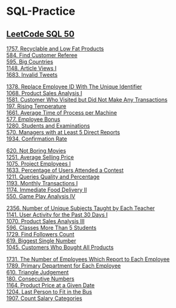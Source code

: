 # SQL-Practice  
## [LeetCode SQL 50](https://leetcode.com/studyplan/top-sql-50/)  
[1757. Recyclable and Low Fat Products](https://leetcode.com/problems/recyclable-and-low-fat-products/?envType=study-plan-v2&envId=top-sql-50)  
[584. Find Customer Referee](https://leetcode.com/problems/find-customer-referee/?envType=study-plan-v2&envId=top-sql-50)  
[595. Big Countries](https://leetcode.com/problems/big-countries/?envType=study-plan-v2&envId=top-sql-50)  
[1148. Article Views I](https://leetcode.com/problems/article-views-i/?envType=study-plan-v2&envId=top-sql-50)  
[1683. Invalid Tweets](https://leetcode.com/problems/invalid-tweets/?envType=study-plan-v2&envId=top-sql-50)

[1378. Replace Employee ID With The Unique Identifier](https://leetcode.com/problems/replace-employee-id-with-the-unique-identifier/?envType=study-plan-v2&envId=top-sql-50)  
[1068. Product Sales Analysis I](https://leetcode.com/problems/product-sales-analysis-i/?envType=study-plan-v2&envId=top-sql-50)  
[1581. Customer Who Visited but Did Not Make Any Transactions](https://leetcode.com/problems/customer-who-visited-but-did-not-make-any-transactions/?envType=study-plan-v2&envId=top-sql-50)  
[197. Rising Temperature](https://leetcode.com/problems/rising-temperature/description/)  
[1661. Average Time of Process per Machine](https://leetcode.com/problems/average-time-of-process-per-machine/?envType=study-plan-v2&envId=top-sql-50)  
[577. Employee Bonus](https://leetcode.com/problems/employee-bonus/?envType=study-plan-v2&envId=top-sql-50)  
[1280. Students and Examinations](https://leetcode.com/problems/students-and-examinations/?envType=study-plan-v2&envId=top-sql-50)  
[570. Managers with at Least 5 Direct Reports](https://leetcode.com/problems/managers-with-at-least-5-direct-reports/?envType=study-plan-v2&envId=top-sql-50)  
[1934. Confirmation Rate](https://leetcode.com/problems/confirmation-rate/?envType=study-plan-v2&envId=top-sql-50)  

[620. Not Boring Movies](https://leetcode.com/problems/not-boring-movies/?envType=study-plan-v2&envId=top-sql-50)  
[1251. Average Selling Price](https://leetcode.com/problems/average-selling-price/?envType=study-plan-v2&envId=top-sql-50)  
[1075. Project Employees I](https://leetcode.com/problems/project-employees-i/)  
[1633. Percentage of Users Attended a Contest](https://leetcode.com/problems/percentage-of-users-attended-a-contest/?envType=study-plan-v2&envId=top-sql-50)  
[1211. Queries Quality and Percentage](https://leetcode.com/problems/queries-quality-and-percentage/?envType=study-plan-v2&envId=top-sql-50)  
[1193. Monthly Transactions I](https://leetcode.com/problems/monthly-transactions-i/?envType=study-plan-v2&envId=top-sql-50)  
[1174. Immediate Food Delivery II](https://leetcode.com/problems/immediate-food-delivery-ii/?envType=study-plan-v2&envId=top-sql-50)  
[550. Game Play Analysis IV](https://leetcode.com/problems/game-play-analysis-iv/?envType=study-plan-v2&envId=top-sql-50)  

[2356. Number of Unique Subjects Taught by Each Teacher](https://leetcode.com/problems/number-of-unique-subjects-taught-by-each-teacher/?envType=study-plan-v2&envId=top-sql-50)  
[1141. User Activity for the Past 30 Days I](https://leetcode.com/problems/user-activity-for-the-past-30-days-i/?envType=study-plan-v2&envId=top-sql-50)  
[1070. Product Sales Analysis III](https://leetcode.com/problems/product-sales-analysis-iii/?envType=study-plan-v2&envId=top-sql-50)  
[596. Classes More Than 5 Students](https://leetcode.com/problems/classes-more-than-5-students/?envType=study-plan-v2&envId=top-sql-50)  
[1729. Find Followers Count](https://leetcode.com/problems/find-followers-count/?envType=study-plan-v2&envId=top-sql-50)  
[619. Biggest Single Number](https://leetcode.com/problems/find-followers-count/?envType=study-plan-v2&envId=top-sql-50)  
[1045. Customers Who Bought All Products](https://leetcode.com/problems/customers-who-bought-all-products/?envType=study-plan-v2&envId=top-sql-50) 

[1731. The Number of Employees Which Report to Each Employee](https://leetcode.com/problems/the-number-of-employees-which-report-to-each-employee/?envType=study-plan-v2&envId=top-sql-50)  
[1789. Primary Department for Each Employee](https://leetcode.com/problems/primary-department-for-each-employee/?envType=study-plan-v2&envId=top-sql-50)  
[610. Triangle Judgement](https://leetcode.com/problems/triangle-judgement/?envType=study-plan-v2&envId=top-sql-50)  
[180. Consecutive Numbers](https://leetcode.com/problems/consecutive-numbers/?envType=study-plan-v2&envId=top-sql-50)  
[1164. Product Price at a Given Date](https://leetcode.com/problems/product-price-at-a-given-date/?envType=study-plan-v2&envId=top-sql-50)  
[1204. Last Person to Fit in the Bus](https://leetcode.com/problems/last-person-to-fit-in-the-bus/?envType=study-plan-v2&envId=top-sql-50)  
[1907. Count Salary Categories](https://leetcode.com/problems/count-salary-categories/?envType=study-plan-v2&envId=top-sql-50)  

[]()  
[]()  
[]()  
[]()  
[]()  
[]()  
[]()  
[]()  
[]()  
[]()  

[]()  
[]()  
[]()  
[]()  
[]()  
[]()  
[]()  
[]()  
[]()  
[]()  


